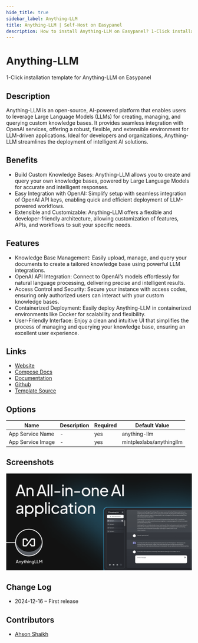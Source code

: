 ```yaml
---
hide_title: true
sidebar_label: Anything-LLM
title: Anything-LLM | Self-Host on Easypanel
description: How to install Anything-LLM on Easypanel? 1-Click installation template for Anything-LLM on Easypanel
---
```


<!-- generated -->

# Anything-LLM

1-Click installation template for Anything-LLM on Easypanel

## Description

Anything-LLM is an open-source, AI-powered platform that enables users to leverage Large Language Models (LLMs) for creating, managing, and querying custom knowledge bases. It provides seamless integration with OpenAI services, offering a robust, flexible, and extensible environment for LLM-driven applications. Ideal for developers and organizations, Anything-LLM streamlines the deployment of intelligent AI solutions.

## Benefits

- Build Custom Knowledge Bases: Anything-LLM allows you to create and query your own knowledge bases, powered by Large Language Models for accurate and intelligent responses.
- Easy Integration with OpenAI: Simplify setup with seamless integration of OpenAI API keys, enabling quick and efficient deployment of LLM-powered workflows.
- Extensible and Customizable: Anything-LLM offers a flexible and developer-friendly architecture, allowing customization of features, APIs, and workflows to suit your specific needs.

## Features

- Knowledge Base Management: Easily upload, manage, and query your documents to create a tailored knowledge base using powerful LLM integrations.
- OpenAI API Integration: Connect to OpenAI’s models effortlessly for natural language processing, delivering precise and intelligent results.
- Access Control and Security: Secure your instance with access codes, ensuring only authorized users can interact with your custom knowledge bases.
- Containerized Deployment: Easily deploy Anything-LLM in containerized environments like Docker for scalability and flexibility.
- User-Friendly Interface: Enjoy a clean and intuitive UI that simplifies the process of managing and querying your knowledge base, ensuring an excellent user experience.

## Links

- [Website](https://anythingllm.com/)
- [Compose Docs](https://docs.anythingllm.com/installation-docker/local-docker)
- [Documentation](https://docs.anythingllm.com/)
- [Github](https://github.com/mintplex-labs/anything-llm)
- [Template Source](https://github.com/easypanel-io/templates/tree/main/templates/anythingllm)

## Options

Name | Description | Required | Default Value
-|-|-|-
App Service Name | - | yes | anything-llm
App Service Image | - | yes | mintplexlabs/anythingllm

## Screenshots

![Anything-LLM Screenshot](./assets/screenshot.png)

## Change Log

- 2024-12-16 – First release

## Contributors

- [Ahson Shaikh](https://github.com/Ahson-Shaikh)
